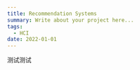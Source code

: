 ```yaml
---
title: Recommendation Systems
summary: Write about your project here...
tags:
  - HCI
date: 2022-01-01
---
```


测试测试
